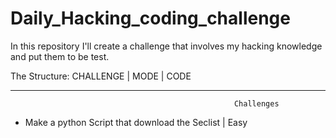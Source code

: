 # Daily_Hacking_coding_challenge
In this repository I'll create a challenge that involves my hacking knowledge and put them to be test.

The Structure:
              CHALLENGE | MODE | CODE
              
              
              
              
              
              
              
-----------------------------------------------------------------------------------------------------------------------------------------------------------
                                                      Challenges
                                                               
                                                               
                                                               
- Make a python Script that download the Seclist | Easy
